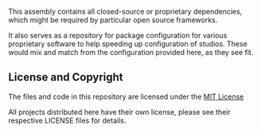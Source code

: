 This assembly contains all closed-source or proprietary dependencies, which might be required by particular open source frameworks.

It also serves as a repository for package configuration for various proprietary software to help speeding up configuration of studios. These would mix and match from the configuration provided here, as they see fit.

## License and Copyright

The files and code in this repository are licensed under the [MIT License](http://opensource.org/licenses/MIT)

All projects distributed here have their own license, please see their respective LICENSE files for details.